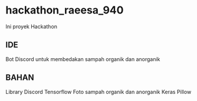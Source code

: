 # hackathon_raeesa_940
Ini proyek Hackathon

## IDE
Bot Discord untuk membedakan sampah organik dan anorganik

## BAHAN
Library Discord
Tensorflow
Foto sampah organik dan anorganik
Keras
Pillow

